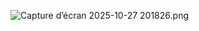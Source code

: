 ![Capture d’écran 2025-10-27 201826.png](../../Downloads/Capture%20d%E2%80%99%C3%A9cran%202025-10-27%20201826.png)
